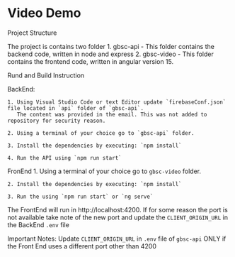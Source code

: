# Video Demo
Project Structure

The project is contains  two folder
    1. gbsc-api - This folder contains the backend code, written in node and express
    2. gbsc-video - This folder contains the frontend code, written in angular version 15.

Rund and Build Instruction

BackEnd:

    1. Using Visual Studio Code or text Editor update `firebaseConf.json` file located in `api` folder of `gbsc-api`. 
       The content was provided in the email. This was not added to repository for security reason.
       
    2. Using a terminal of your choice go to `gbsc-api` folder.
    
    3. Install the dependencies by executing: `npm install`
    
    4. Run the API using `npm run start`


FronEnd
    1. Using a terminal of your choice go to `gbsc-video` folder.
    
    2. Install the dependencies by executing: `npm install`
    
    3. Run the using `npm run start` or `ng serve`

The FrontEnd will run in http://localhost:4200. If for some reason the port is not available take note of the new port and update the `CLIENT_ORIGIN_URL` in the BackEnd `.env` file

Important Notes: Update `CLIENT_ORIGIN_URL` in `.env` file of `gbsc-api` ONLY if the Front End uses a different port other than 4200







